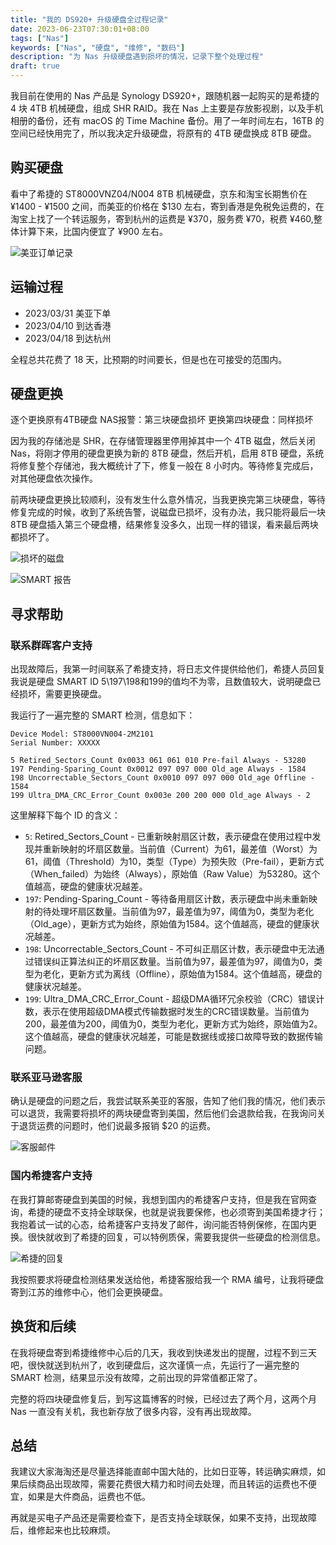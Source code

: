 ```yaml
---
title: "我的 DS920+ 升级硬盘全过程记录"
date: 2023-06-23T07:30:01+08:00
tags: ["Nas"]
keywords: ["Nas", "硬盘", "维修", "数码"]
description: "为 Nas 升级硬盘遇到损坏的情况，记录下整个处理过程"
draft: true
---
```


我目前在使用的 Nas 产品是 Synology DS920+，跟随机器一起购买的是希捷的 4 块 4TB 机械硬盘，组成 SHR RAID。我在 Nas 上主要是存放影视剧，以及手机相册的备份，还有 macOS 的 Time Machine 备份。用了一年时间左右，16TB 的空间已经快用完了，所以我决定升级硬盘，将原有的 4TB 硬盘换成 8TB 硬盘。

## 购买硬盘
看中了希捷的 ST8000VNZ04/N004 8TB 机械硬盘，京东和淘宝长期售价在 ¥1400 - ¥1500 之间，而美亚的价格在 $130 左右，寄到香港是免税免运费的，在淘宝上找了一个转运服务，寄到杭州的运费是 ¥370，服务费 ¥70，税费 ¥460,整体计算下来，比国内便宜了 ¥900 左右。

![美亚订单记录](https://static.codming.com/img/202306231351530.png)

## 运输过程

- 2023/03/31 美亚下单
- 2023/04/10 到达香港
- 2023/04/18 到达杭州

全程总共花费了 18 天，比预期的时间要长，但是也在可接受的范围内。

## 硬盘更换

逐个更换原有4TB硬盘
NAS报警：第三块硬盘损坏
更换第四块硬盘：同样损坏

因为我的存储池是 SHR，在存储管理器里停用掉其中一个 4TB 磁盘，然后关闭 Nas，将刚才停用的硬盘更换为新的 8TB 硬盘，然后开机，启用 8TB 硬盘，系统将修复整个存储池，我大概统计了下，修复一般在 8 小时内。等待修复完成后，对其他硬盘依次操作。

前两块硬盘更换比较顺利，没有发生什么意外情况，当我更换完第三块硬盘，等待修复完成的时候，收到了系统告警，说磁盘已损坏，没有办法，我只能将最后一块 8TB 硬盘插入第三个硬盘槽，结果修复没多久，出现一样的错误，看来最后两块都损坏了。

![损坏的磁盘](https://static.codming.com/img/202306231441762.png)

![SMART 报告](https://static.codming.com/img/202306231442850.png)


## 寻求帮助
### 联系群晖客户支持
出现故障后，我第一时间联系了希捷支持，将日志文件提供给他们，希捷人员回复我说是硬盘 SMART ID 5\197\198和199的值均不为零，且数值较大，说明硬盘已经损坏，需要更换硬盘。

我运行了一遍完整的 SMART 检测，信息如下：
```
Device Model: ST8000VN004-2M2101
Serial Number: XXXXX

5 Retired_Sectors_Count 0x0033 061 061 010 Pre-fail Always - 53280
197 Pending-Sparing_Count 0x0012 097 097 000 Old_age Always - 1584
198 Uncorrectable_Sectors_Count 0x0010 097 097 000 Old_age Offline - 1584
199 Ultra_DMA_CRC_Error_Count 0x003e 200 200 000 Old_age Always - 2
```

这里解释下每个 ID 的含义：
- `5`: Retired_Sectors_Count - 已重新映射扇区计数，表示硬盘在使用过程中发现并重新映射的坏扇区数量。当前值（Current）为61，最差值（Worst）为61，阈值（Threshold）为10，类型（Type）为预失败（Pre-fail），更新方式（When_failed）为始终（Always），原始值（Raw Value）为53280。这个值越高，硬盘的健康状况越差。
- `197`: Pending-Sparing_Count - 等待备用扇区计数，表示硬盘中尚未重新映射的待处理坏扇区数量。当前值为97，最差值为97，阈值为0，类型为老化（Old_age），更新方式为始终，原始值为1584。这个值越高，硬盘的健康状况越差。
- `198`: Uncorrectable_Sectors_Count - 不可纠正扇区计数，表示硬盘中无法通过错误纠正算法纠正的坏扇区数量。当前值为97，最差值为97，阈值为0，类型为老化，更新方式为离线（Offline），原始值为1584。这个值越高，硬盘的健康状况越差。
- `199`: Ultra_DMA_CRC_Error_Count - 超级DMA循环冗余校验（CRC）错误计数，表示在使用超级DMA模式传输数据时发生的CRC错误数量。当前值为200，最差值为200，阈值为0，类型为老化，更新方式为始终，原始值为2。这个值越高，硬盘的健康状况越差，可能是数据线或接口故障导致的数据传输问题。



### 联系亚马逊客服
确认是硬盘的问题之后，我尝试联系美亚的客服，告知了他们我的情况，他们表示可以退货，我需要将损坏的两块硬盘寄到美国，然后他们会退款给我，在我询问关于退货运费的问题时，他们说最多报销 $20 的运费。

![客服邮件](https://static.codming.com/img/202306231522809.png)

### 国内希捷客户支持

在我打算邮寄硬盘到美国的时候，我想到国内的希捷客户支持，但是我在官网查询，希捷的硬盘不支持全球联保，也就是说我要保修，也必须寄到美国希捷才行；我抱着试一试的心态，给希捷客户支持发了邮件，询问能否特例保修，在国内更换。很快就收到了希捷的回复，可以特例质保，需要我提供一些硬盘的检测信息。

![希捷的回复](https://static.codming.com/img/202306231526067.png)

我按照要求将硬盘检测结果发送给他，希捷客服给我一个 RMA 编号，让我将硬盘寄到江苏的维修中心，他们会更换硬盘。


## 换货和后续

在我将硬盘寄到希捷维修中心后的几天，我收到快递发出的提醒，过程不到三天吧，很快就送到杭州了，收到硬盘后，这次谨慎一点，先运行了一遍完整的 SMART 检测，结果显示没有故障，之前出现的异常值都正常了。

完整的将四块硬盘修复后，到写这篇博客的时候，已经过去了两个月，这两个月 Nas 一直没有关机，我也新存放了很多内容，没有再出现故障。

## 总结
我建议大家海淘还是尽量选择能直邮中国大陆的，比如日亚等，转运确实麻烦，如果后续商品出现故障，需要花费很大精力和时间去处理，而且转运的运费也不便宜，如果是大件商品，运费也不低。

再就是买电子产品还是需要检查下，是否支持全球联保，如果不支持，出现故障后，维修起来也比较麻烦。
